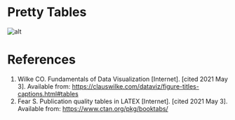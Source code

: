 # Pretty Tables

![alt](https://k20shores.github.io/images/table.png)

# References
1. Wilke CO. Fundamentals of Data Visualization [Internet]. [cited 2021 May 3]. Available from: https://clauswilke.com/dataviz/figure-titles-captions.html#tables
2. Fear S. Publication quality tables in LATEX [Internet]. [cited 2021 May 3]. Available from: https://www.ctan.org/pkg/booktabs/